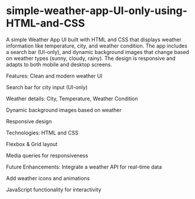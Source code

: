 # simple-weather-app-UI-only-using-HTML-and-CSS
A simple Weather App UI built with HTML and CSS that displays weather information like temperature, city, and weather condition. The app includes a search bar (UI-only), and dynamic background images that change based on weather types (sunny, cloudy, rainy).
The design is responsive and adapts to both mobile and desktop screens.

Features:
Clean and modern weather UI

Search bar for city input (UI-only)

Weather details: City, Temperature, Weather Condition

Dynamic background images based on weather

Responsive design

Technologies:
HTML and CSS

Flexbox & Grid layout

Media queries for responsiveness

Future Enhancements:
Integrate a weather API for real-time data

Add weather icons and animations

JavaScript functionality for interactivity

